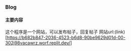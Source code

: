 ### Blog
#### 主要内容
这个程序是一个网站，可以发布帖子，回复帖子
网站url:(link)[https://b682b847-2036-4523-b6d8-90be9629d01d-00-302j98vacawrz.worf.replit.dev/]
